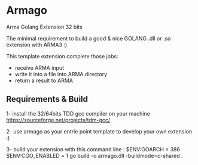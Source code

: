 # Armago

Arma Golang Extension 32 bits

The minimal requirement to build a good & nice GOLANG .dll or .so extension with ARMA3 :)

This template extension complete those jobs:
- receive ARMA input
- write it into a file into ARMA directory
- return a result to ARMA

## Requirements & Build

1- install the 32/64bits TDD gcc compiler on your machine
https://sourceforge.net/projects/tdm-gcc/

2- use armago as your entrie point template to develop your own extension :)

3- build your extension with this command line :
$ENV:GOARCH = 386
$ENV:CGO_ENABLED = 1
go build -o armago.dll -buildmode=c-shared .